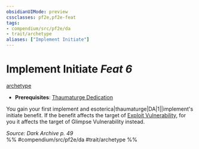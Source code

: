```yaml
---
obsidianUIMode: preview
cssclasses: pf2e,pf2e-feat
tags:
- compendium/src/pf2e/da
- trait/archetype
aliases: ["Implement Initiate"]
---
```

# Implement Initiate  *Feat 6*  
[archetype](rules/traits/archetype.md "Archetype Feat Trait")  

- **Prerequisites**: [Thaumaturge Dedication](compendium/feats/thaumaturge-dedication-da.md)

You gain your first implement and esoterica|thaumaturge|DA|1||implement's initiate benefit. If the benefit affects the target of [Exploit Vulnerability](rules/actions/exploit-vulnerability-da.md), for you it affects the target of Glimpse Vulnerability instead.

*Source: Dark Archive p. 49*  
%% #compendium/src/pf2e/da #trait/archetype %%